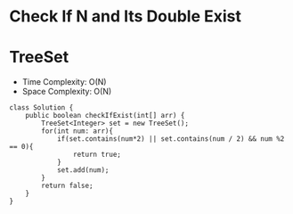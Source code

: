 # Check If N and Its Double Exist

# TreeSet

- Time Complexity: O(N)
- Space Complexity: O(N)

```
class Solution {
    public boolean checkIfExist(int[] arr) {
        TreeSet<Integer> set = new TreeSet();
        for(int num: arr){
            if(set.contains(num*2) || set.contains(num / 2) && num %2 == 0){
                return true;
            }
            set.add(num);
        }
        return false;
    }
}
```

